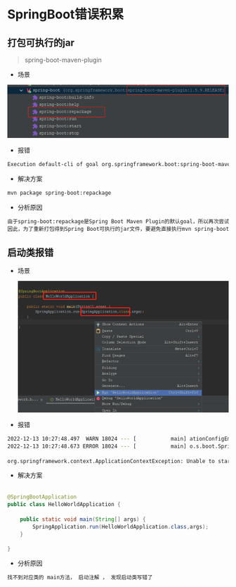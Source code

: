 # SpringBoot错误积累

## 打包可执行的jar

> spring-boot-maven-plugin

* 场景

![image.png](./assets/image.png)


* 报错

```bash
Execution default-cli of goal org.springframework.boot:spring-boot-maven-plugin:2.2.5.RELEASE:repackage failed: Source file must be provided
```

* 解决方案

```bash
mvn package spring-boot:repackage
```


* 分析原因

```bash
由于spring-boot:repackage是Spring Boot Maven Plugin的默认goal，所以再次尝试mvn package，发现同样输出了可执行的jar文件。
因此，为了重新打包得到Spring Boot可执行的jar文件，要避免直接执行mvn spring-boot:repackage。执行mvn package spring-boot:repackage或者mvn package即可。
```



## 启动类报错

* 场景

  ![image.png](./assets/1670898623999-image.png)


* 报错

```bash
2022-12-13 10:27:48.497  WARN 18024 --- [           main] ationConfigEmbeddedWebApplicationContext : Exception encountered during context initialization - cancelling refresh attempt: org.springframework.context.ApplicationContextException: Unable to start embedded container; nested exception is org.springframework.context.ApplicationContextException: Unable to start EmbeddedWebApplicationContext due to missing EmbeddedServletContainerFactory bean.
2022-12-13 10:27:48.673 ERROR 18024 --- [           main] o.s.boot.SpringApplication               : Application startup failed

org.springframework.context.ApplicationContextException: Unable to start embedded container; nested exception is org.springframework.context.ApplicationContextException: Unable to start EmbeddedWebApplicationContext due to missing 
```


* 解决方案

```java

@SpringBootApplication
public class HelloWorldApplication {

    public static void main(String[] args) {
        SpringApplication.run(HelloWorldApplication.class,args);
    }

}
```


* 分析原因

```bash
找不到对应类的 main方法， 启动注解 ， 发现启动类写错了
```
